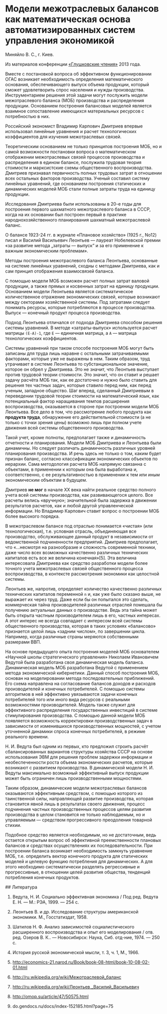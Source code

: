 # Модели межотраслевых балансов как математическая основа автоматизированных систем управления экономикой

Миняйло В. С., г. Киев.

Из материалов конференции [«Глушковские чтения»](../index.md) 2013 года.

Вместе с постановкой вопроса об эффективном функционировании ОГАС возникает необходимость определения математического основания, обеспечивающего выпуск объема продукции, который сможет удовлетворить спрос населения и нужды производства. Инструментарием решения этой задачи могут послужить модели межотраслевого баланса (МОБ) производства и распределения продукции. Основанием построения балансовых моделей является взаимное сопоставление имеющихся материальных ресурсов с потребностью в них.

Российский экономист Владимир Карпович Дмитриев впервые использовал линейные уравнения и расчет технологических коэффициентов для изучения межотраслевых связей.

Теоретическим основанием не только принципов построения МОБ, но и самой возможности постановки вопроса о математическом отображении межотраслевых связей процессов производства и распределения в едином балансе, послужила трудовая теория стоимости и марксистские схемы общественного воспроизводства. Дмитриев признавал первичность полных трудовых затрат в отношении всех остальных факторов производства. Ученый составил систему линейных уравнений, где основанием построения статических и динамических моделей МОБ стали полные затраты труда на единицу продукции.

Исследования Дмитриева были использованы в 20-е годы для построения первого шахматного межотраслевого баланса в СССР, когда на их основании был построен первый в практике народнохозяйственного планирования шахматный межотраслевой баланс.

О балансе 1923-24 гг. в журнале «Плановое хозяйство» (1925 г., No12) писал и Василий Васильевич Леонтьев — лауреат Нобелевской премии «за развитие метода „затраты — выпуск“ и за его применение к важным экономическим проблемам».

Методы построения межотраслевого баланса Леонтьева, основанные на системе линейных уравнений, сходны с методами Дмитриева, как и сам принцип отображения взаимосвязей баланса.

С помощью модели МОБ возможен расчет полных затрат валовой продукции, а также прямых и косвенных затрат на единицу продукции. Основанием модели Леонтьева является систематическое количественное отражение экономических связей, которые возникают между секторами хозяйственной системы. Под затратами следует понимать ресурсы, которые потребляются в процессе производства. Выпуск — конечный продукт процесса производства.

Подход Леонтьева отличался от подхода Дмитриева способом решения системы уравнений. В методе «затраты-выпуск» используется расчет матрицы `(E-А)-1`, где `E` — единичная матрица, а `А` — матрица технологических коэффициентов.

Системы уравнений при таком способе построения МОБ могут быть записаны для труда лишь наравне с остальными затрачиваемыми факторами, которые уже не выражены в нем. Таким образом, труд утрачивает в системе Леонтьева то субстанциональное значение, которое он обрел у Дмитриева. Это не значит, что Леонтьев выступает против трудовой теории стоимости. Это значит, что он ставит и решает задачу расчёта МОБ так, как ее достаточно и нужно было ставить для решения тех частных задач, которые ставило перед ним, как перед ученым, западное общество. Шаг вперед, сделанный Дмитриевым в переведении трудовой теории стоимости на математический язык, как потенциальный фактор наращивания темпов расширения воспроизводства, оказывается в стороне при построении модели МОБ Леонтьева. Все дело в том, что рассмотрение любого продукта как **продукта труда**, обнаружение его действительной стоимости (а не только с точки зрения цены) возможно лишь при полном учете движения всей системы общественного производства.

Такой учет, кроме полноты, предполагает также и динамичность отчетности и планирования. Модели МОБ Дмитриева и Леонтьева были динамичны. Но следует различать динамичность различных уровней планирования производства. И речь здесь не только о том, каким будет признан баланс, согласно классификации экономических объектов по иерархии. Сама методология расчета МОБ напрямую связанна с объектами, в применении к которым она была выработана и, соответственно, с ее результативностью в применении к тем или иным экономическим объектам в будущем.

Дмитриев **не мог** в начале ХХ века найти реальное средство полного учета всей системы производства, как развивающегося целого. Все расчеты велись «вручную»; значительной была задержка в движении результатов расчетов, как и любой другой управленческой информации. Но Владимир Карпович ставит вопрос о построении МОБ более высокого порядка.

В межотраслевом балансе под отраслью понимается «чистая» (или технологическая), т.е. условная отрасль, объединяющая все производство, обслуживающее данный продукт в независимости от ведомственной подчиненности предприятий. Дмитриев предполагает, что «...несмотря на разнообразие и сложность современной техники, даже число всех возможных качественно различных технических капиталов есть все же величина конечная»[5]. Эта величина интересовала Дмитриева как средство разработки модели более точного учета межотраслевых связей общественного процесса воспроизводства, в контексте рассмотрения экономики как целостной системы.

Леонтьев же, напротив, определяет количество качественно различных технических капиталов переменной `n` и, как уже было сказано выше, не выражает их через труд. Даже если бы он попытался это сделать, коммерческая тайна производителей различных отраслей помешала бы получению актуальных данных о производстве. Ведь эта тайна может быть открыта частным производителем лишь в его, частных интересах. А этот интерес не всегда совпадает с интересом всей системы общественного производства, которая в таких условиях «балансово» признается целой лишь «задним числом», по завершении цикла. Например, когда различные страны меряются собственными размерами ВВП.

На основе предыдущего опыта построения моделей МОБ основателем «Научной школы стратегического управления» Николаем Ивановичем Ведутой была разработана своя динамическая модель баланса. Динамическая модель МОБ разработана Ведутой с применением метода экономической кибернетики. Данный способ построения МОБ, основан на моделировании метода последовательных приближений. Его схема направлена на согласование балансов доходов и расходов производителей и конечных потребителей. С помощью системы алгоритмов в ней эффективно увязываются задачи конечных потребителей того или иного вида ресурсов с реальными возможностями производителей. Модель также служит для эффективного распределения государственных инвестиций в системе стимулирования производства. С помощью данной модели МОБ появляется возможность корректировки производственных задач в зависимости от изменившихся производственных мощностей, с учетом уточненной динамики спроса конечных потребителей, в режиме реального времени.

Н. И. Ведута был одним из первых, кто предложил строить расчёт сбалансированных вариантов структуры хозяйства СССР на основе использования ЭВМ для решения проблем задержки информации и необеспеченности роста объема экономических расчетов, которые возникают с развитием производства. В динамической модели Н. И. Ведуты максимально возможный эффективный выпуск продукции может быть ограничен лишь производственными мощностями.

Таким образом, динамические модели межотраслевых балансов оказываются эффективным средством, с помощью которого из таинственной силы, направляющей развитие производства, которая становится явной лишь в результатах своего движения, процесс подчинения частных производственных процессов целям развития производства в целом становится не только наблюдаемым, но и управляемым — средством прогрессивного преодоления товарной стихии.

Подобное средство является необходимым, но не достаточным, ведь остается открытым вопрос об эффективной преемственности плановых балансов и средствах осуществлениях их последовательности. При построении баланса возникает необходимость замкнуть уравнение МОБ, т.е. определить вектор конечного продукта для статических моделей и целевую функцию потребления для динамических. А для этого необходимо систематически разделять регрессивные и прогрессивные, в отношении целей развития общества, тенденций потребления конечных продуктов.

## Литература

1. Ведута, Н. И. Социально эффективная экономика / Под ред. Ведута Е. Н. — М.: РЭА, 1999. — 254 с.

2. Леонтьев В. и др. Исследование структуры американской экономики. М., Госстатиздат, 1958.

3. Шатилов Н. Ф. Анализ зависимостей социалистического расширенного воспроизводства и опыт его моделирования / отв. ред. Озеров В. К.. — Новосибирск: Наука, Сиб. отд-ние, 1974. — 250 с.

4. История русской экономической мысли, т. 3, ч. 1, М., 1966.

5. http://economics-21.narod.ru/Book/book-08-html/book-10-08-02-01.html

6. http://ru.wikipedia.org/wiki/Межотраслевой_баланс

7. http://ru.wikipedia.org/wiki/Леонтьев,_Василий_Васильевич

8. http://omop.su/article/47/50575.html

9. do.gendocs.ru/docs/index-152185.html?page=75